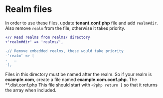 # Realm files

In order to use these files, update **tenant.conf.php** file and add `realm#dir`.
Also remove `realm` from the file, otherwise it takes priority.

```diff
+// Read realms from realms/ directory
+'realm#dir' => 'realms/',

-// Remove embedded realms, these would take priority
-'realm' => [
-	…
-],
```

Files in this directory must be named after the realm.
So if your realm is **example.com**, create a file named **example.com.conf.php**.
The **.dist.conf.php
This file should start with `<?php return [` so that it returns the array when included.
